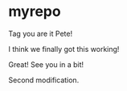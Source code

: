 # myrepo

Tag you are it Pete!

I think we finally got this working!

Great! See you in a bit!

Second modification.